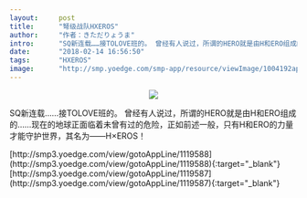 ```yaml
---
layout:     post
title:      "弩级战队HXEROS"
author:     "作者：きただりょうま"
intro:      "SQ新连载……接TOLOVE班的。 曾经有人说过，所谓的HERO就是由H和ERO组成的……现在的地球正面临着未曾有过的危险，正如前述一般，只有H和ERO的力量才能守护世界，其名为——H×EROS！"
date:       "2018-02-14 16:56:50"
tags:       "HXEROS"
image:      "http://smp.yoedge.com/smp-app/resource/viewImage/1004192appline.png"
---
```

<div style="text-align: center">
<p><img src="http://smp.yoedge.com/smp-app/resource/viewImage/1004192appline.png"/></p>
</div>
<p class="post-meta">
<span>SQ新连载……接TOLOVE班的。 曾经有人说过，所谓的HERO就是由H和ERO组成的……现在的地球正面临着未曾有过的危险，正如前述一般，只有H和ERO的力量才能守护世界，其名为——H×EROS！</span>
</p>
[http://smp3.yoedge.com/view/gotoAppLine/1119588](http://smp3.yoedge.com/view/gotoAppLine/1119588){:target="_blank"}
[http://smp3.yoedge.com/view/gotoAppLine/1119587](http://smp3.yoedge.com/view/gotoAppLine/1119587){:target="_blank"}


